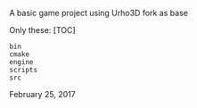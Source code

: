 A basic game project using Urho3D fork as base

Only these:
[TOC]
	
    bin
    cmake
    engine
    scripts
    src
    
February 25, 2017